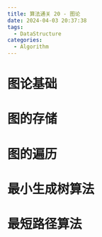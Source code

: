 ```yaml
---
title: 算法通关 20 - 图论
date: 2024-04-03 20:37:38
tags: 
  - DataStructure
categories: 
  - Algorithm
---
```


# 图论基础



# 图的存储

# 图的遍历

# 最小生成树算法

# 最短路径算法